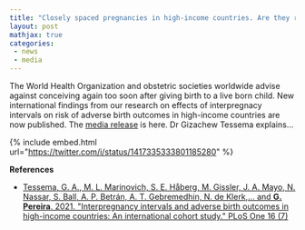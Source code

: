 ```yaml
---
title: "Closely spaced pregnancies in high-income countries. Are they really that bad?"
layout: post
mathjax: true
categories: 
 - news
 - media
---
```


The World Health Organization and obstetric societies worldwide advise against conceiving again too soon after giving birth to a live born child. New international findings from our research on effects of interpregnacy intervals on risk of adverse birth outcomes in high-income countries are now published. The [media release](https://news.curtin.edu.au/media-releases/curtin-study-challenges-recommended-wait-time-between-pregnancies/) is here.  Dr Gizachew Tessema explains...

{% include embed.html url="https://twitter.com/i/status/1417335333801185280" %}

**References**
* [Tessema, G. A., M. L. Marinovich, S. E. Håberg, M. Gissler, J. A. Mayo, N. Nassar, S. Ball, A. P. Betrán, A. T. Gebremedhin, N. de Klerk,... and **G. Pereira**. 2021. "Interpregnancy intervals and adverse birth outcomes in high-income countries: An international cohort study." PLoS One 16 (7)](https://doi.org/10.1371/journal.pone.0255000)
